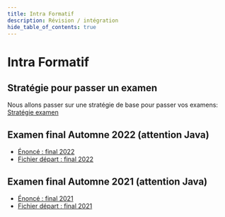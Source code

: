 ```yaml
---
title: Intra Formatif
description: Révision / intégration
hide_table_of_contents: true
---
```


# Intra Formatif

## Stratégie pour passer un examen

Nous allons passer sur une stratégie de base pour passer vos examens: [Stratégie examen](revision)

## Examen final Automne 2022 (attention Java)

- [Énoncé : final 2022](@site/static/file/final2022/A22ExamenFinal.docx)
- [Fichier départ : final 2022](@site/static/file/final2022/FinalTestA2022.zip)

## Examen final Automne 2021 (attention Java)

- [Énoncé : final 2021](@site/static/file/final2021/A21ExamenFinal.docx)
- [Fichier départ : final 2021](@site/static/file/final2021/FinalTests2.zip)
